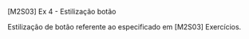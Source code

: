 [M2S03] Ex 4 - Estilização botão

Estilização de botão referente ao especificado em [M2S03] Exercícios.